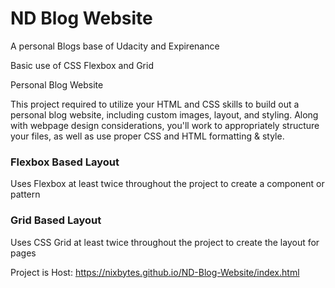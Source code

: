 # ND Blog Website

A personal Blogs base of Udacity and Expirenance

Basic use of CSS Flexbox and Grid

Personal Blog Website

This project required to utilize your HTML and CSS skills to build out a personal blog website, including custom images, layout, and styling. Along with webpage design considerations, you'll work to appropriately structure your files, as well as use proper CSS and HTML formatting & style.

### Flexbox Based Layout

Uses Flexbox at least twice throughout the project to create a component or pattern

### Grid Based Layout

Uses CSS Grid at least twice throughout the project to create the layout for pages

Project is Host: https://nixbytes.github.io/ND-Blog-Website/index.html

